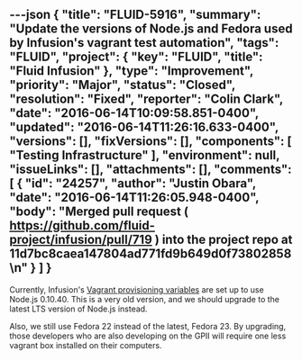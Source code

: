 ---json
{
  "title": "FLUID-5916",
  "summary": "Update the versions of Node.js and Fedora used by Infusion's vagrant test automation",
  "tags": "FLUID",
  "project": {
    "key": "FLUID",
    "title": "Fluid Infusion"
  },
  "type": "Improvement",
  "priority": "Major",
  "status": "Closed",
  "resolution": "Fixed",
  "reporter": "Colin Clark",
  "date": "2016-06-14T10:09:58.851-0400",
  "updated": "2016-06-14T11:26:16.633-0400",
  "versions": [],
  "fixVersions": [],
  "components": [
    "Testing Infrastructure"
  ],
  "environment": null,
  "issueLinks": [],
  "attachments": [],
  "comments": [
    {
      "id": "24257",
      "author": "Justin Obara",
      "date": "2016-06-14T11:26:05.948-0400",
      "body": "Merged pull request ( <https://github.com/fluid-project/infusion/pull/719> ) into the project repo at 11d7bc8caea147804ad771fd9b649d0f73802858\n"
    }
  ]
}
---
Currently, Infusion's [Vagrant provisioning variables](https://github.com/fluid-project/infusion/blob/0f226e56725f1ebd6fdd5c27149b2fa3c22affa0/provisioning/vars.yml#L7) are set up to use Node.js 0.10.40. This is a very old version, and we should upgrade to the latest LTS version of Node.js instead.

Also, we still use Fedora 22 instead of the latest, Fedora 23. By upgrading, those developers who are also developing on the GPII will require one less vagrant box installed on their computers.

        